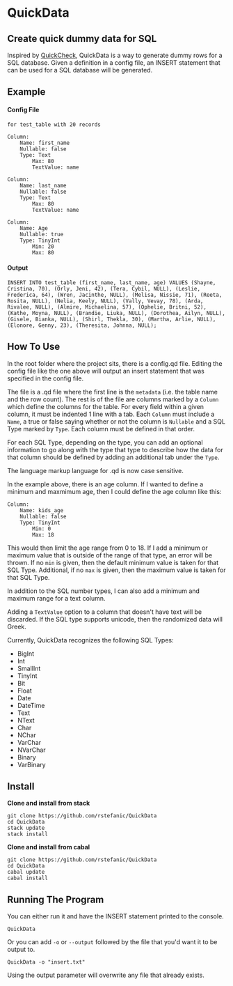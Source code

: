 # QuickData
## Create quick dummy data for SQL

Inspired by [QuickCheck](https://hackage.haskell.org/package/QuickCheck),
QuickData is a way to generate dummy rows for a SQL database. Given a definition
in a config file, an INSERT statement that can be used for a SQL database will
be generated.

## Example

#### Config File
```
for test_table with 20 records

Column:
	Name: first_name
	Nullable: false
	Type: Text
		Max: 80
		TextValue: name

Column:
	Name: last_name
	Nullable: false
	Type: Text
		Max: 80
		TextValue: name

Column:
	Name: Age
	Nullable: true
	Type: TinyInt
		Min: 20
		Max: 80
```

#### Output
```
INSERT INTO test_table (first_name, last_name, age) VALUES (Shayne, Cristina, 70), (Orly, Jeni, 42), (Tera, Cybil, NULL), (Leslie, Frederica, 64), (Wren, Jacinthe, NULL), (Melisa, Nissie, 71), (Reeta, Rosita, NULL), (Nelia, Keely, NULL), (Vally, Vevay, 78), (Arda, Rivalee, NULL), (Almire, Michaelina, 57), (Ophelie, Britni, 52), (Kathe, Moyna, NULL), (Brandie, Liuka, NULL), (Dorothea, Ailyn, NULL), (Gisele, Bianka, NULL), (Shirl, Thekla, 30), (Martha, Arlie, NULL), (Elonore, Genny, 23), (Theresita, Johnna, NULL);
```

## How To Use

In the root folder where the project sits, there is a config.qd file. Editing
the config file like the one above will output an insert statement that was  
specified in the config file.

The file is a .qd file where the first line is the ```metadata``` (i.e. the
table name and the row count). The rest is of the file are columns marked by a
```Column``` which define the columns for the table. For every field within a
given column, it must be indented 1 line with a tab. Each ```Column``` must include a
```Name```, a true or false saying whether or not the column is ```Nullable```
and a SQL Type marked by ```Type```. Each column must be defined in that order.

For each SQL Type, depending on the type, you can add an optional information to
go along with the type that type to describe how the data for that column should
be defined by adding an additional tab under the ```Type```.

The language markup language for .qd is now case sensitive.

In the example above, there is an age column. If I wanted to define a minimum
and maxmimum age, then I could define the age column like this:

```
Column:
	Name: kids_age
	Nullable: false
	Type: TinyInt
		Min: 0
		Max: 18
```

This would then limit the age range from 0 to 18. If I add a minimum or maximum
value that is outside of the range of that type, an error will be thrown. If no ```min``` is given, then the default minimum value is taken for that SQL Type. Additional, if no ```max``` is given, then the maximum value is taken for that SQL Type.

In addition to the SQL number types, I can also add a minimum and maximum range for a text column. 

Adding a ```TextValue``` option to a column that doesn't have text will be discarded. If the SQL type supports unicode, then the randomized data will Greek.

Currently, QuickData recognizes the following SQL Types:

- BigInt
- Int
- SmallInt
- TinyInt
- Bit
- Float
- Date
- DateTime
- Text
- NText
- Char
- NChar
- VarChar
- NVarChar
- Binary
- VarBinary

## Install

**Clone and install from stack**
```
git clone https://github.com/rstefanic/QuickData
cd QuickData
stack update
stack install
```

**Clone and install from cabal**
```
git clone https://github.com/rstefanic/QuickData
cd QuickData
cabal update
cabal install
```
## Running The Program

You can either run it and have the INSERT statement printed to the console.
```
QuickData
```

Or you can add ```-o``` or ```--output``` followed by the file that you'd want it to be output to.
```
QuickData -o "insert.txt"
```

Using the output parameter will overwrite any file that already exists.
